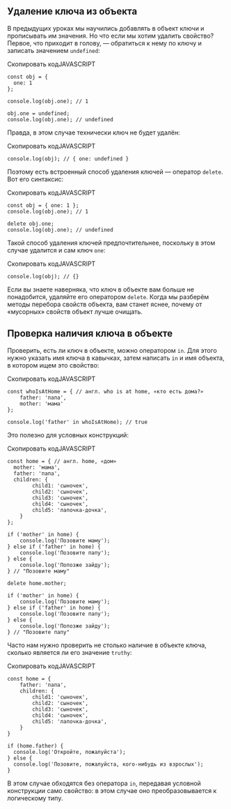 

## Удаление ключа из объекта

В предыдущих уроках мы научились добавлять в объект ключи и прописывать им значения. Но что если мы хотим удалить свойство? Первое, что приходит в голову, — обратиться к нему по ключу и записать значением `undefined`:

Скопировать кодJAVASCRIPT

```
const obj = {
  one: 1
};

console.log(obj.one); // 1

obj.one = undefined;
console.log(obj.one); // undefined 
```

Правда, в этом случае технически ключ не будет удалён:

Скопировать кодJAVASCRIPT

```
console.log(obj); // { one: undefined }  
```

Поэтому есть встроенный способ удаления ключей — оператор `delete`. Вот его синтаксис:

Скопировать кодJAVASCRIPT

```
const obj = { one: 1 };
console.log(obj.one); // 1

delete obj.one;
console.log(obj.one); // undefined 
```

Такой способ удаления ключей предпочтительнее, поскольку в этом случае удалится и сам ключ `one`:

Скопировать кодJAVASCRIPT

```
console.log(obj); // {}  
```

Если вы знаете наверняка, что ключ в объекте вам больше не понадобится, удаляйте его оператором `delete`. Когда мы разберём методы перебора свойств объекта, вам станет яснее, почему от «мусорных» свойств объект лучше очищать.

## Проверка наличия ключа в объекте

Проверить, есть ли ключ в объекте, можно оператором `in`. Для этого нужно указать имя ключа в кавычках, затем написать `in` и имя объекта, в котором ищем это свойство:

Скопировать кодJAVASCRIPT

```
const whoIsAtHome = { // англ. who is at home, «кто есть дома?»
    father: 'папа',
    mother: 'мама'
};

console.log('father' in whoIsAtHome); // true 
```

Это полезно для условных конструкций:

Скопировать кодJAVASCRIPT

```
const home = { // англ. home, «дом»
  mother: 'мама',
  father: 'папа',
  children: {
        child1: 'сыночек',
        child2: 'сыночек',
        child3: 'сыночек',
        child4: 'сыночек',
        child5: 'лапочка-дочка',
    }
};

if ('mother' in home) {
    console.log('Позовите маму');
} else if ('father' in home) {
    console.log('Позовите папу');
} else {
    console.log('Попозже зайду');
} // "Позовите маму"

delete home.mother;

if ('mother' in home) {
    console.log('Позовите маму');
} else if ('father' in home) {
    console.log('Позовите папу');
} else {
    console.log('Попозже зайду');
} // "Позовите папу" 
```

Часто нам нужно проверить не столько наличие в объекте ключа, сколько является ли его значение `truthy`:

Скопировать кодJAVASCRIPT

```
const home = { 
    father: 'папа',
    children: {
        child1: 'сыночек',
        child2: 'сыночек',
        child3: 'сыночек',
        child4: 'сыночек',
        child5: 'лапочка-дочка',
    }
}

if (home.father) {
  console.log('Откройте, пожалуйста');
} else {
  console.log('Позовите, пожалуйста, кого-нибудь из взрослых');
} 
```

В этом случае обходятся без оператора `in`, передавая условной конструкции само свойство: в этом случае оно преобразовывается к логическому типу.